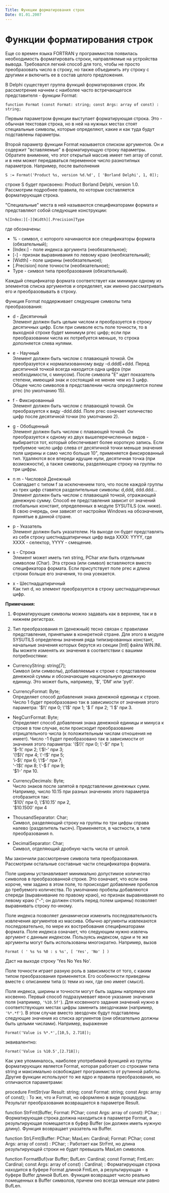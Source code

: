 ```yaml
---
Title: Функции форматирования строк
Date: 01.01.2007
---
```



Функции форматирования строк
============================

Еще со времен языка FORTRAN у программистов появилась необходимость
форматировать строки, направляемые на устройства вывода. Требовался
легкий способ для того, чтобы не просто преобразовать число в строку, но
также объединить эту строку с другими и включить ее в состав целого
предложения.

В Delphi существует группа функций форматирования строк. Их рассмотрение
начнем с наиболее часто встречающегося представителя - функции Format:

    function Format (const Format: string; const Args: array of const) : string;

Первым параметром функции выступает форматирующая строка. Это -
обычная текстовая строка, но в ней на нужных местах стоят специальные
символы, которые определяют, какие и как туда будут подставлены
параметры.

Второй параметр функции Format называется списком аргументов. Он и
содержит "вставляемые" в форматирующую строку параметры. Обратите
внимение, что этот открытый массив имеет тип array of const. и в нем
может передаваться переменное число разнотипных параметров. Например,
после выполнения

    S := Format('Product %s, version %d.%d', [ 'Borland Delphi', 1, 0]);

строке S будет присвоено: Product Borland Delphi, version 1.0.
Рассмотрим подробнее правила, по которьм составляется форматирующая
строка.

"Специальные" места в ней называются спецификаторами формата и
представляют собой следующие конструкции:

    %[Index:][-][Width][.Precision]Type

где обозначены:

- % - символ, с которого начинаются все спецификаторы формата (обязательный);
- [Index:] - поле индекса аргумента (необязательное);
- [-] - признак выравнивания по левому краю (необязательный);
- [Width] - поле ширины (необязательное);
- [.Precision] поле точности (необязательное);
- Type - символ типа преобразования (обязательный).

Каждый спецификатор формата соответствует как минимум одному из
элементов списка аргументов и определяет, как именно рассматривать его и
преобразовывать в строку.

Функция Format поддерживает следующие символы типа преобразования:

- d        - Десятичный  
Элемент должен быть целым числом и
преобразуется в строку десятичных цифр. Если при символе есть поле
точности, то в выходной строке будет минимум ргес цифр; если при
преобразовании числа их потребуется меньше, то строка дополняется слева
нулями.

- е        - Научный  
Элемент должен быть числом с плавающей точкой.
Он преобразуется к нормализованному виду -d.dddE+ddd. Перед десятичной
точкой всегда находится одна цифра (при необходимости, с минусом). После
символа "Е" идет показатель степени, имеющий знак и состоящий не менее
чем из 3 цифр. Общее число символов в представлении числа определяется
полем ргес (по умолчанию 15).

- f        - Фиксированный  
Элемент должен быть числом с плавающей
точкой. Он преобразуется к виду -ddd.ddd. Поле ргес означает количество
цифр после десятичной точки (по умолчанию 2).

- g        - Обобщенный  
Элемент должен быть числом с плавающей
точкой. Он преобразуется к одному из двух вышеперечисленных видов -
выбирается тот, который обеспечивает более короткую запись. Если
требуемое число цифр слева от десятичной точки меньше значения поля
ширины и само число больше 10", применяется фиксированный тип.
Удаляются все впереди идущие нули, десятичная точка (при возможности), а
также символы, разделяющие строку на группы по три цифры.

- n m        - Числовой Денежный  
Совпадает с типом f за исключением
того, что после каждой группы из трех цифр ставятся разделительные
символы: d,ddd, ddd.ddd... Элемент должен быть числом с плавающей
точкой, отражающей денежную сумму. Способ ее представления зависит от
значений глобальных констант, определенных в модуле SYSUTILS (см. ниже).
В свою очередь, они зависят от настройки Windows на обозначения,
принятые в данной стране.

- p        - Указатель  
Элемент должен быть указателем. На выходе он
будет представлять из себя строку шестнадцатиричных цифр вида ХХХХ:
YYYY, где ХХХХ - селектор, YYYY - смещение.

- s        - Строка  
Элемент может иметь тип string, PChar или быть
отдельным символом (Char). Эта строка (или символ) вставляются вместо
спецификатора формата. Если присутствует поле ргес и длина строки больше
его значения, то она усекается.

- х        - Шестнадцатиричный  
Как тип d, но элемент преобразуется в
строку шестнадцатиричных цифр.

**Примечания:**

1) Форматирующие символы можно задавать как в верхнем, так и в нижнем
регистрах.

2) Тип преобразования m (денежный) тесно связан с правилами
представления, принятыми в конкретной стране. Для этого в модуле
SYSUTILS определены значения ряда типизированных констант, начальные
значения которых берутся из секции [Intl] файла WIN.INI. Вы можете
изменять их значения в соответствии с вашими потребностями:

- CurrencyString: string[7];  
Символ (или символы), добавляемые к
строке с представлением денежной суммы и обозначающие национальную
денежную единицу. Это может быть, например, \'$\', \'DM\' или \'руб\'.

- CurrencyFormat: Byte;  
Определяет способ добавления знака денежной
единицы к строке. Число 1 будет преобразовано так в зависимости от
значения этого параметра: \'$!\' при 0; \'1$\' при 1; \'$ Г при 2;
\'1 $\' при 3.

- NegCurrFormat: Byte;  
Определяет способ добавления знака денежной
единицы и минуса к строке в том случае, если происходит преобразование
отрицательного числа (к положительным числам отношения не имеет).
Число -1 будет преобразовано так в зависимости от значения этого параметра:
\'($!)\' при 0;  
\'-$!\' при 1;  
\'$-1\' при 2;  
\'$!-\' при 3;  
\'(!$)\' при 4;  
\'-!$\' при 5;  
\'i-$\' при 6;  
\'!$-\' при 7;  
\'-1$\' при 8;  
\'-$ Г при 9;  
\'$1-\' при 10.

- CurrencyDecimals: Byte;  
Число знаков после запятой в
представлении денежных сумм. Например, число 10.15 при разных значениях
этого параметра отобразится так:  
\'$10\' при 0,  
\'$10.15\' при 2,  
\'$10.1500\' при 4

- ThousandSeparator: Char;  
Символ, разделяющий строку на группы по
три цифры справа налево (разделитель тысяч). Применяется, в частности, в
типе преобразования n.

- DecimalSeparator: Char;  
Символ, отделяющий дробную часть числа от
целой.

Мы закончили рассмотрение символа типа преобразования. Рассмотрим
остальные составные части спецификатора формата.

Поле ширины устанавливает минимально допустимое количество символов в
преобразованной строке. Это означает, что если она короче, чем задано в
этом поле, то происходит добавление пробелов до требуемого количества.
По умолчанию пробелы добавляются спереди (выравнивание по правому краю),
но признак выравнивания по левому краю ("-"; он должен стоять перед
полем ширины) позволяет выравнивать строку по-иному.

Поле индекса позволяет динамически изменить последовательность
извлечения аргументов из массива. Обычно аргументы извлекаются
последовательно, по мере их востребования спецификаторами формата. Поле
индекса означает, что следующим нужно извлечь аргумент с данным
индексом. Пользуясь индексом, одни и те же аргументы могут быть
использованы многократно. Например, вызов

    Format ( ' %s %s %0 : s %s', [ 'Yes', 'No' ] )

Даст на выходе строку 'Yes No Yes No'.

Поле точности играет разную роль в зависимости от того, с каким типом
преобразования применяется. Его особенности приведены вместе с описанием
типа (с теми из них, где оно имеет смысл).

Поля индекса, ширины и точности могут быть заданы напрямую или косвенно.
Первый способ подразумевает явное указание значения поля
(например, `'%10.5f'`). Для косвенного задания значений нужно в соответствующих
местах цифры заменить звездочками (например, `'%*.*f'`). В этом случае
вместо звездочек будут подставлены следующие значения из списка
аргументов (они обязательно должны быть целыми числами). Например,
выражение

    Format('Value is %*.*',[10,5, 2.718]);

эквивалентно:

    Format('Value is %10.5',[2.718]);

Как уже упоминалось, наиболее употребимой функцией из группы
форматирующих является Format, которая работает со строками типа string
и максимально освобождает программиста от рутинной работы. Другие
функции используют то же ядро и правила преобразования, но отличаются
параметрами:

procedure FmtStr(var Result: string; const Format: string; const Args: array of const);
: To же, что и Format, но оформлено в виде
процедуры. Результат преобразования возвращается в параметре Result.
   

function StrFmt(Buffer, Format: PChar; const Args: array of const): PChar;
: Форматирующая строка должна находиться в параметре Format,
а результирующая помещается в буфер Buffer (он должен иметь нужную
длину). Функция возвращает указатель на Buffer.

function StrLFmt(Buffer: PChar; MaxLen: Cardinal; Format: PChar; const Args: array of const) : PChar;
: Работает как StrFmt, но длина
результирующей строки не будет превышать MaxLen символов.

function FormatBuf(var Buffer; BufLen: Cardinal; const Format; FmtLen: Cardinal; const Args: array of const) : Cardinal;
: Форматирующая
строка находится в буфере Format длиной FmtLen, a результирующая - в
буфере Buffer длиной BufLen. Функция возвращает число реально помещенных
в Buffer символов, причем оно всегда меньше или равно BufLen.
